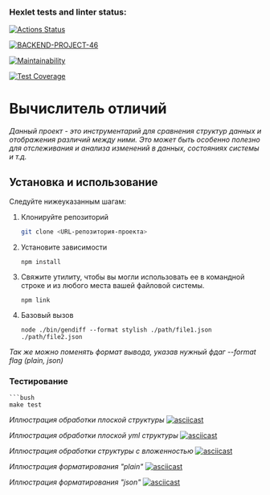 ### Hexlet tests and linter status:
[![Actions Status](https://github.com/nazarisabbot/backend-project-46/actions/workflows/hexlet-check.yml/badge.svg)](https://github.com/nazarisabbot/backend-project-46/actions)

[![BACKEND-PROJECT-46](https://github.com/nazarisabbot/backend-project-46/actions/workflows/custom-check.yml/badge.svg)](https://github.com/nazarisabbot/backend-project-46/actions/workflows/custom-check.yml)

[![Maintainability](https://api.codeclimate.com/v1/badges/7cd1ff445ff167bf7f6b/maintainability)](https://codeclimate.com/github/nazarisabbot/backend-project-46/maintainability)

[![Test Coverage](https://api.codeclimate.com/v1/badges/7cd1ff445ff167bf7f6b/test_coverage)](https://codeclimate.com/github/nazarisabbot/backend-project-46/test_coverage)

# Вычислитель отличий
*Данный проект - это инструментарий для сравнения структур данных и отображения различий между ними.
Это может быть особенно полезно для отслеживания и анализа изменений в данных, состояниях системы и т.д.*

## Установка и использование
Следуйте нижеуказанным шагам:

1. Клонируйте репозиторий
   ```bash
   git clone <URL-репозитория-проекта>

2. Установите зависимости
   ```bush
   npm install

3. Свяжите утилиту, чтобы вы могли использовать ее в командной строке и из любого места вашей файловой системы.
   ```bush
   npm link

4. Базовый вызов
    ```bush
    node ./bin/gendiff --format stylish ./path/file1.json ./path/file2.json

*Так же можно поменять формат вывода, указав нужный фдаг --format flag (plain, json)*

### Тестирование
    ```bush
    make test

*Иллюстрация обработки плоской структуры*
[![asciicast](https://asciinema.org/a/JxdWXcr6pTa91Zu4lBpQS1W0T.svg)](  https://asciinema.org/a/JxdWXcr6pTa91Zu4lBpQS1W0T)

*Иллюстрация обработки плоской yml структуры*
[![asciicast](https://asciinema.org/a/YmB05DQXqlbZydtSO0cn4nvDd.svg)]( https://asciinema.org/a/YmB05DQXqlbZydtSO0cn4nvDd)

*Иллюстрация обработки структуры с вложенностью*
[![asciicast](https://asciinema.org/a/dm8BMsMzDetk5hqrudozfbAoH.svg)]( https://asciinema.org/a/dm8BMsMzDetk5hqrudozfbAoH
)

*Иллюстрация форматирования "plain"*
[![asciicast](https://asciinema.org/a/RTFhopDw7tMMCJYk3JLt3mohi.svg)]( https://asciinema.org/a/RTFhopDw7tMMCJYk3JLt3mohi
)

*Иллюстрация форматирования "json"*
[![asciicast](https://asciinema.org/a/YAPmK23NEKPMK8NPAj5fGDB2V.svg)](  https://asciinema.org/a/YAPmK23NEKPMK8NPAj5fGDB2V
)



